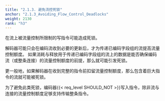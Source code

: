 ```yaml
---
title: "2.1.3. 避免流控死锁"
anchor: "2.1.3_Avoiding_Flow_Control_Deadlocks"
weight: 2130
rank: "h3"
---
```


在流上被流量控制所限制的写指令可能造成死锁。

解码器可能只会在编码流收到必要的更新后，才为传递已编码字段组的流提高流量控制额度。
如果消耗与释放用于传递已编码字段组的流上的数据是能否确保编码流（或整条连接）的流量控制额度的前提，那么就可能引发死锁。

更一般地，如果解码器在收到完整的指令前扣留流量控制额度，那么包含着巨大指令的流就可能被死锁。

为了避免此类死锁，编码器{{< req_level SHOULD_NOT >}}写入指令，除非流与连接的流量控制额度足够支持传输整条指令。

